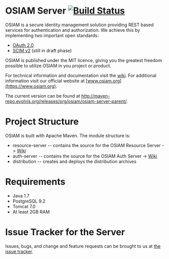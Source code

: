 OSIAM Server [![Build Status](https://travis-ci.org/osiam/server.png?branch=master)](https://travis-ci.org/osiam/server)
============

OSIAM is a secure identity management solution providing REST based services for
authentication and authorization. We achieve this by implementing two important
open standards:

* [OAuth 2.0](http://oauth.net/2/)
* [SCIM v2](http://www.simplecloud.info/) (still in draft phase)

OSIAM is published under the MIT licence, giving you the greatest freedom possible to
utilize OSIAM in you project or product.

For technical information and documentation visit the [wiki](https://github.com/osiam/server/wiki).
For additional information visit our official website at [www.osiam.org](https://www.osiam.org).

The current version can be found at http://maven-repo.evolvis.org/releases/org/osiam/osiam-server-parent/.

# Project Structure

OSIAM is built with Apache Maven. The module structure is:

* resource-server -- contains the source for the OSIAM Resource Server -> [Wiki](https://github.com/osiam/server/wiki)
* auth-server -- contains the source for the OSIAM Auth Server -> [Wiki](https://github.com/osiam/server/wiki)
* distribution -- creates and deploys the distribution archives

# Requirements

* Java 1.7
* PostgreSQL 9.2
* Tomcat 7.0
* At least 2GB RAM

# Issue Tracker for the Server

Issues, bugs, and change and feature requests can be brought to us at [the issue tracker](https://github.com/osiam/server/issues).
